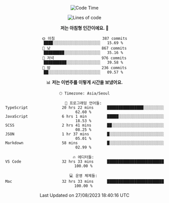 <div align='center'>
 
<!--START_SECTION:waka-->
![Code Time](http://img.shields.io/badge/Code%20Time-2%2C901%20hrs%201%20min-blue)

![Lines of code](https://img.shields.io/badge/%EC%A0%80%EB%8A%94%20%EC%97%AC%ED%83%9C%EA%B9%8C%EC%A7%80%20-1.2%20million%20%EC%A4%84%EC%9D%98%20%EC%BD%94%EB%93%9C%EB%A5%BC%20%EC%9E%91%EC%84%B1%ED%96%88%EC%96%B4%EC%9A%94.-blue)

**저는 아침형 인간이에요. 🐤** 

```text
🌞 아침                     387 commits         ████░░░░░░░░░░░░░░░░░░░░░   15.69 % 
🌆 낮　                     867 commits         █████████░░░░░░░░░░░░░░░░   35.16 % 
🌃 저녁                     976 commits         ██████████░░░░░░░░░░░░░░░   39.58 % 
🌙 밤　                     236 commits         ██░░░░░░░░░░░░░░░░░░░░░░░   09.57 % 
```


📊 **저는 이번주를 이렇게 시간을 보냈어요.** 

```text
🕑︎ Timezone: Asia/Seoul

💬 프로그래밍 언어들: 
TypeScript               20 hrs 22 mins      ████████████████░░░░░░░░░   62.60 % 
JavaScript               6 hrs 1 min         █████░░░░░░░░░░░░░░░░░░░░   18.53 % 
SCSS                     2 hrs 41 mins       ██░░░░░░░░░░░░░░░░░░░░░░░   08.25 % 
JSON                     1 hr 37 mins        █░░░░░░░░░░░░░░░░░░░░░░░░   05.01 % 
Markdown                 58 mins             █░░░░░░░░░░░░░░░░░░░░░░░░   02.99 % 

🔥 에디터들: 
VS Code                  32 hrs 33 mins      █████████████████████████   100.00 % 

💻 운영 체제들: 
Mac                      32 hrs 33 mins      █████████████████████████   100.00 % 
```


 Last Updated on 27/08/2023 18:40:16 UTC
<!--END_SECTION:waka-->
 </div>
<!---
Emewjin/Emewjin is a ✨ special ✨ repository because its `README.md` (this file) appears on your GitHub profile.
You can click the Preview link to take a look at your changes.
--->
